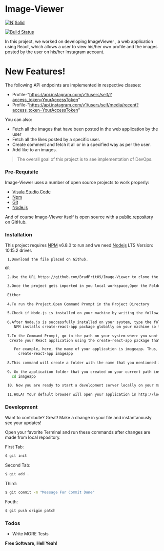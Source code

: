 # Image-Viewer

[![N|Solid](https://i0.wp.com/flixtel.in/wp-content/uploads/2018/02/cropped-mpls-new-1.png?resize=150%2C150)](https://www.upgrad.com/)

[![Build Status](https://travis-ci.org/joemccann/dillinger.svg?branch=master)](https://github.com/BradPrit09/Image-Viewer.git)

In this project, we worked on developing ImageViewer , a web application using React, which allows a user to view his/her own profile and the images posted by the user on his/her Instagram account.
 
# New Features!
The following API endpoints are  implemented in respective classes:

  - Profile-"https://api.instagram.com/v1/users/self/?access_token=YourAccessToken"
  - Profile-"https://api.instagram.com/v1/users/self/media/recent?access_token=YourAccessToken"
  


You can also:
  - Fetch all the images that have been posted in the web application by the user
  - Fetch all the likes posted by a specific user.
  - Create comment and fetch it all or in a specified way as per the user.
  - Add like to an images.



> The overall goal of this project is to see implementation of DevOps.


### Pre-Requisite

Image-Viewer uses a number of open source projects to work properly:

* [Visula Studio Code](https://code.visualstudio.com/download)
* [Npm](https://www.npmjs.com/get-npm)
* [Git](https://git-scm.com/downloads)
* [Node.js](https://nodejs.org/en/download/)


And of course Image-Viewer itself is open source with a [public repository](https://github.com/BradPrit09/Image-Viewer/) on GitHub.

### Installation

This project  requires [NPM](https://www.npmjs.com/get-npm)  v6.8.0 to run and we need [Nodejs](https://nodejs.org/en/download/) LTS Version: 10.15.2 driver.



```sh
 1.Download the file placed on Github.

OR

 2.Use the URL https://github.com/BradPrit09/Image-Viewer to clone the repository on your local machine

 3.Once the project gets imported in you local workspace,Open the Folder using Visual Studio Code for Devlopment purpose
 
 Either
 
 4.To run the Project,Open Command Prompt in the Project Directory
 
 5.Check if Node.js is installed on your machine by writing the following command: node -v
 
 6.After Node.js is successfully installed on your system, type the following command in your Command Prompt: npm i -g create-react-app
    NPM installs create-react-app package globally on your machine so that you can create a React application at any valid path on your system.
 
 7.In the Command Prompt, go to the path on your system where you want to create your application.
  Create your React application using the create-react-app package that you installed on your machine in the previous step. For this,      you would type a command which mentions create-react-app followed by the name of your application.

    For example, here, the name of your application is imageapp. Thus, the command can be written as follows:
      create-react-app imageapp
      
 8.This command will create a folder with the name that you mentioned inside your current path in the Command Prompt. This folder will consist of all the necessary configuration files that you need
 
 9. Go the application folder that you created on your current path inside the Command Prompt.
   cd imageapp
   
 10. Now you are ready to start a development server locally on your machine and run your application in development mode. For this, write the following command in your Command Prompt: npm start
 
 11.HOLA! Your default browser will open your application in http://localhost:3000/
```




### Development

Want to contribute? Great!
Make a change in your file and instantanously see your updates!

Open your favorite Terminal and run these commands after changes are made from local repository.

First Tab:
```sh
$ git init
```

Second Tab:
```sh
$ git add .
```

 Third:
```sh
$ git commit -m "Message For Commit Done"
```
Fouth:
```sh
$ git push origin patch
```

### Todos

 - Write MORE Tests
 





**Free Software, Hell Yeah!**

